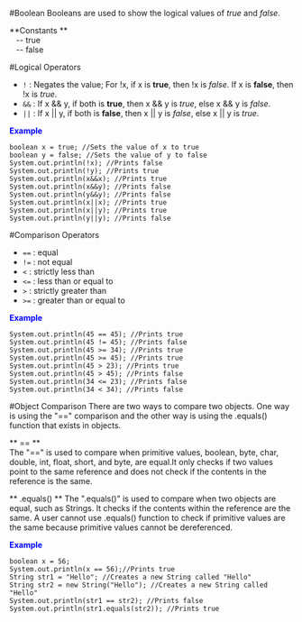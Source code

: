 #Boolean
Booleans are used to show the logical values of _true_ and _false_.  

**Constants **   
&nbsp;&nbsp; -- true  
&nbsp;&nbsp; -- false  

#Logical Operators
* ```!``` : Negates the value; For !x, if x is **true**, then !x is _false_. If x is **false**, then !x is _true_.
* ```&&``` : If x && y, if both is **true**, then x && y is _true_, else x && y is _false_.
* ```||``` : If x || y, if both is **false**, then x || y is _false_, else x || y is _true_.

<span style="color:blue">**Example**</span>     
```
boolean x = true; //Sets the value of x to true
boolean y = false; //Sets the value of y to false
System.out.println(!x); //Prints false
System.out.println(!y); //Prints true
System.out.println(x&&x); //Prints true
System.out.println(x&&y); //Prints false
System.out.println(y&&y); //Prints false
System.out.println(x||x); //Prints true
System.out.println(x||y); //Prints true
System.out.println(y||y); //Prints false
```

#Comparison Operators
* ```==``` : equal
* ```!=``` : not equal
* ```<``` : strictly less than
* ```<=``` : less than or equal to
* ```>``` : strictly greater than
* ```>=``` : greater than or equal to

<span style="color:blue">**Example**</span>    
```
System.out.println(45 == 45); //Prints true
System.out.println(45 != 45); //Prints false
System.out.println(45 >= 34); //Prints true
System.out.println(45 >= 45); //Prints true
System.out.println(45 > 23); //Prints true
System.out.println(45 > 45); //Prints false
System.out.println(34 <= 23); //Prints false
System.out.println(34 < 34); //Prints false
```

#Object Comparison
There are two ways to compare two objects. One way is using the "==" comparison and the other way is using the .equals() function that exists in objects.  

** == **  
The "==" is used to compare when primitive values, boolean, byte, char, double, int, float, short, and byte, are equal.It only checks if two values point to the same reference and does not check if the contents in the reference is the same.      

** .equals() **
The ".equals()" is used to compare when two objects are equal, such as Strings. It checks if the contents within the reference are the same. A user cannot use .equals() function to check if primitive values are the same because primitive values cannot be dereferenced.  


<span style="color:blue">**Example**</span>    
```
boolean x = 56; 
System.out.println(x == 56);//Prints true
String str1 = "Hello"; //Creates a new String called "Hello"
String str2 = new String("Hello"); //Creates a new String called "Hello"
System.out.println(str1 == str2); //Prints false
System.out.println(str1.equals(str2)); //Prints true 
```